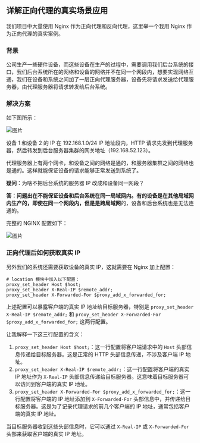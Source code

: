 ## 详解正向代理的真实场景应用

我们项目中大量使用 Nginx 作为正向代理和反向代理，这里举一个我用 Nginx 作为正向代理的真实案例。

### 背景

公司生产一些硬件设备，而这些设备在生产的过程中，需要调用我们后台系统的接口，我们后台系统所在的网络和设备的网络并不在同一个网段内，想要实现网络互通，我们在设备和系统之间加了一层正向代理服务器，设备先将请求发送给代理服务器，由代理服务器将请求转发给后台系统。

### 解决方案

如下图所示：

![图片](http://cdn.jayh.club/uPic/abee8973094f46d4b82eb6e7f36f5d43~tplv-k3u1fbpfcp-jj-mark:0:0:0:0:q75vJFUYK.png)

设备 1 和设备 2 的 IP 在 192.168.1.0/24 IP 地址段内，HTTP 请求先发到代理服务器，然后转发到后台服务器集群的网关地址（192.168.52.123）。

代理服务器上有两个网卡，和设备之间的网络是通的，和服务器集群之间的网络也是通的。这样就能保证设备的请求能够正常发送到系统了。

**疑问**：为啥不把后台系统的服务器 IP 改成和设备同一网段？  


**答：**问题出在不能保证设备和后台系统在同一局域网内。有的设备是在其他局域网内生产的，即使在同一个网段内，但是是**跨局域网**的，设备和后台系统也是无法连通的。

完整的 NGINX 配置如下：  


![图片](http://cdn.jayh.club/uPic/9125536cd74c47c8bc919940c5b2aa82~tplv-k3u1fbpfcp-jj-mark:0:0:0:0:q75LqpUXm.png)

### 正向代理后如何获取真实 IP

另外我们的系统还需要获取设备的真实 IP，这就需要在 Nginx 加上配置：

```
# location 模块中加入以下配置：
proxy_set_header Host $host;
proxy_set_header X-Real-IP $remote_addr;
proxy_set_header X-Forwarded-For $proxy_add_x_forwarded_for;
```

上述配置可以暴露客户端的真实 IP 地址给目标服务器，特别是 `proxy_set_header X-Real-IP $remote_addr;` 和 `proxy_set_header X-Forwarded-For $proxy_add_x_forwarded_for;` 这两行配置。

让我解释一下这三行配置的含义：

1.  `proxy_set_header Host $host;`：这一行配置将客户端请求中的 `Host` 头部信息传递给目标服务器。这是正常的 HTTP 头部信息传递，不涉及客户端 IP 地址。
1.  `proxy_set_header X-Real-IP $remote_addr;`：这一行配置将客户端的真实 IP 地址作为 `X-Real-IP` 头部信息传递给目标服务器。这意味着目标服务器可以访问到客户端的真实 IP 地址。
1.  `proxy_set_header X-Forwarded-For $proxy_add_x_forwarded_for;`：这一行配置将客户端的 IP 地址添加到 `X-Forwarded-For` 头部信息中，并传递给目标服务器。这是为了记录代理请求的前几个客户端的 IP 地址，通常包括客户端的真实 IP 地址。

当目标服务器收到这些头部信息时，它可以通过 `X-Real-IP` 或 `X-Forwarded-For` 头部来获取客户端的真实 IP 地址。